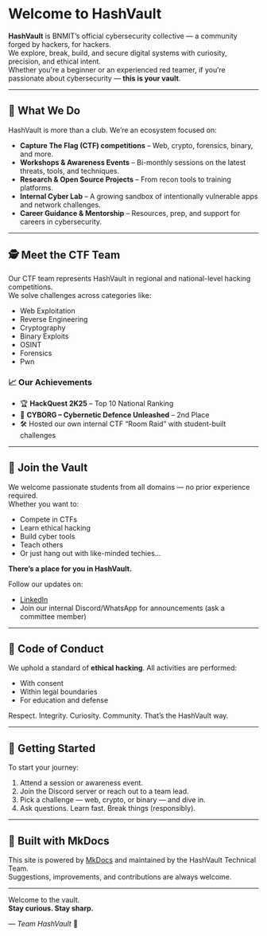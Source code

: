 # Welcome to HashVault

**HashVault** is BNMIT’s official cybersecurity collective — a community forged by hackers, for hackers.  
We explore, break, build, and secure digital systems with curiosity, precision, and ethical intent.  
Whether you're a beginner or an experienced red teamer, if you’re passionate about cybersecurity — **this is your vault**.

---

## 🔐 What We Do

HashVault is more than a club. We’re an ecosystem focused on:

- **Capture The Flag (CTF) competitions** – Web, crypto, forensics, binary, and more.
- **Workshops & Awareness Events** – Bi-monthly sessions on the latest threats, tools, and techniques.
- **Research & Open Source Projects** – From recon tools to training platforms.
- **Internal Cyber Lab** – A growing sandbox of intentionally vulnerable apps and network challenges.
- **Career Guidance & Mentorship** – Resources, prep, and support for careers in cybersecurity.

---

## 🕵️ Meet the CTF Team

Our CTF team represents HashVault in regional and national-level hacking competitions.  
We solve challenges across categories like:

- Web Exploitation
- Reverse Engineering
- Cryptography
- Binary Exploits
- OSINT
- Forensics
- Pwn

### 📈 Our Achievements

- 🏆 **HackQuest 2K25** – Top 10 National Ranking  
- 🥈 **CYBORG – Cybernetic Defence Unleashed** – 2nd Place  
- 🛠️ Hosted our own internal CTF “Room Raid” with student-built challenges

---

## 👥 Join the Vault

We welcome passionate students from all domains — no prior experience required.  
Whether you want to:
- Compete in CTFs
- Learn ethical hacking
- Build cyber tools
- Teach others
- Or just hang out with like-minded techies...

**There’s a place for you in HashVault.**

Follow our updates on:
- [LinkedIn](https://www.linkedin.com/company/hashvault-bnmit/)
- Join our internal Discord/WhatsApp for announcements (ask a committee member)

---

## 📜 Code of Conduct

We uphold a standard of **ethical hacking**. All activities are performed:
- With consent
- Within legal boundaries
- For education and defense

Respect. Integrity. Curiosity. Community. That’s the HashVault way.

---

## 🚀 Getting Started

To start your journey:
1. Attend a session or awareness event.
2. Join the Discord server or reach out to a team lead.
3. Pick a challenge — web, crypto, or binary — and dive in.
4. Ask questions. Learn fast. Break things (responsibly).

---

## 🧠 Built with MkDocs

This site is powered by [MkDocs](https://www.mkdocs.org) and maintained by the HashVault Technical Team.  
Suggestions, improvements, and contributions are always welcome.

---

Welcome to the vault.  
**Stay curious. Stay sharp.**

— *Team HashVault* 🔐
